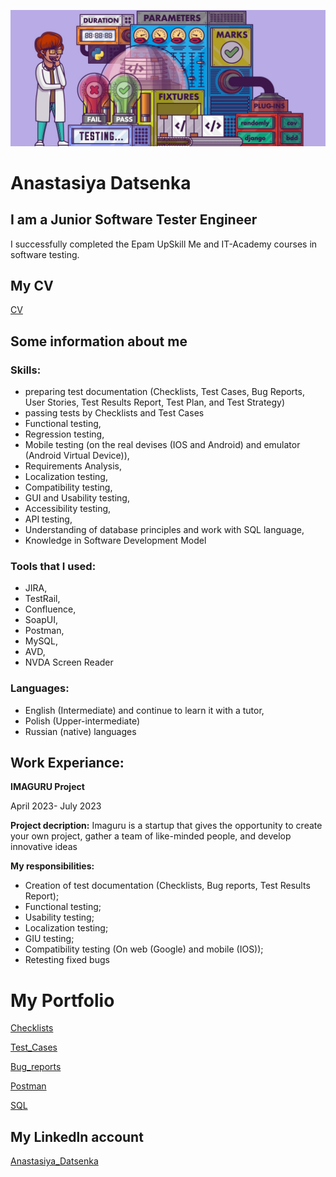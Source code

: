 ![Header](https://github.com/nastya24datsenka/nastya24datsenka/blob/main/fgbft.png)


# Anastasiya Datsenka
## I am a Junior Software Tester Engineer

I successfully completed the Epam UpSkill Me and IT-Academy courses in software testing.

## My CV
[CV](https://drive.google.com/file/d/1CpFmOxp6kMXFyGNm2a13JlEzvV3JcgGO/view?usp=drive_link)
## Some information about me
### Skills:
 - preparing test documentation (Checklists, Test Cases, Bug Reports, User Stories, Test Results Report, Test Plan, and Test Strategy)
 - passing tests by Checklists and Test Cases
 -  Functional testing,
 -  Regression testing,
 -  Mobile testing (on the real devises (IOS and Android) and emulator (Android Virtual Device)),
 -  Requirements Analysis,
 -  Localization testing,
 -  Compatibility testing,
 -  GUI and Usability testing,
 -  Accessibility testing,
 -  API testing,
 -  Understanding of database principles and work with SQL language,
 -  Knowledge in Software Development Model

### Tools that I used:
 -  JIRA,
 -  TestRail,
 -  Confluence,
 -  SoapUI,
 -  Postman,
 -  MySQL,
 -  AVD,
 -  NVDA Screen Reader

 ### Languages:
* English (Intermediate) and continue to learn it with a tutor,
* Polish (Upper-intermediate)
* Russian (native) languages

## Work Experiance:

  **IMAGURU Project**
  
April 2023- July 2023

**Project decription:** Imaguru is a startup that gives the opportunity to create your own project,
gather a team of like-minded people, and develop innovative ideas

**My responsibilities:**
* Creation of test documentation (Checklists, Bug reports, Test Results Report);
* Functional testing;
* Usability testing;
* Localization testing;
* GIU testing;
* Compatibility testing (On web (Google) and mobile (IOS));
* Retesting fixed bugs

# **My Portfolio**

[Checklists](https://docs.google.com/spreadsheets/d/1wPW5NTBzvhmnbarmfXd3YRKMuGv2rXEn/edit#gid=698128492)

[Test_Cases](https://docs.google.com/spreadsheets/d/1wPW5NTBzvhmnbarmfXd3YRKMuGv2rXEn/edit#gid=1447220712)

[Bug_reports](https://docs.google.com/spreadsheets/d/1wPW5NTBzvhmnbarmfXd3YRKMuGv2rXEn/edit#gid=708937774)

[Postman](https://docs.google.com/document/d/1n6TAvUUIPVreXj1yBq6zEqKzcbhBCc90TW-3MgJZyV0/edit)

[SQL](https://docs.google.com/document/d/11Et2YN2O-O2yUsMc7gynaLoKHN5ga1TcTFGcsjslDac/edit)

## My Linkedln account
[Anastasiya_Datsenka](https://www.linkedin.com/in/anastasiya-datsenka-bb5541259/)
